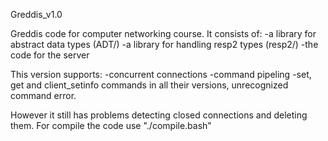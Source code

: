 Greddis_v1.0

Greddis code for computer networking course.
It consists of:
-a library for abstract data types (ADT/)
-a library for handling resp2 types (resp2/)
-the code for the server

This version supports:
-concurrent connections
-command pipeling
-set, get and client_setinfo commands in all their versions, unrecognized command error.

However it still has problems detecting closed connections and deleting them.
For compile the code use "./compile.bash"
